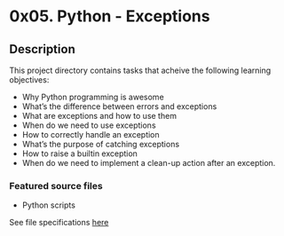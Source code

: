 # 0x05. Python - Exceptions
## Description
This project directory contains tasks that acheive the following learning objectives:

* Why Python programming is awesome
* What’s the difference between errors and exceptions
* What are exceptions and how to use them
* When do we need to use exceptions
* How to correctly handle an exception
* What’s the purpose of catching exceptions
* How to raise a builtin exception
* When do we need to implement a clean-up action after an exception.

### Featured source files
* Python scripts

See file specifications [here](https://github.com/younesHassan/alx-higher_level_programming#readme)
